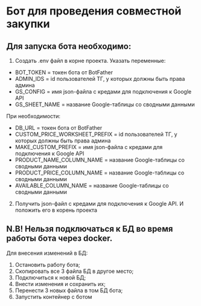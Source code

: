 # Бот для проведения совместной закупки

## Для запуска бота необходимо:
1. Создать .env файл в корне проекта. Указать переменные:
- BOT_TOKEN = токен бота от BotFather
- ADMIN_IDS = id пользователей ТГ, у которых должны быть права админа
- GS_CONFIG = имя json-файла с кредами для подключения к Google API
- GS_SHEET_NAME = название Google-таблицы со сводными данными

При необходимости:
- DB_URL = токен бота от BotFather
- CUSTOM_PRICE_WORKSHEET_PREFIX = id пользователей ТГ, у которых должны быть права админа
- MAKE_CUSTOM_PREFIX = имя json-файла с кредами для подключения к Google API
- PRODUCT_NAME_COLUMN_NAME = название Google-таблицы со сводными данными
- PRODUCT_PRICE_COLUMN_NAME = название Google-таблицы со сводными данными
- AVAILABLE_COLUMN_NAME = название Google-таблицы со сводными данными

2. Получить json-файл с кредами для подключения к Google API. И положить его в корень проекта


## N.B! Нельзя подключаться к БД во время работы бота через docker. 
Для внесения изменений в БД:
1. Остановить работу бота;
2. Скопировать все 3 файла БД в другое место;
3. Подключиться к новой БД;
4. Внести изменения и сохранить их;
5. Перенести 3 новых файла в том БД бота;
6. Запустить контейнер с ботом
